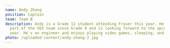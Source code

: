 ```yaml
---
name: Andy Zhang
position: Captain
team: Team B
description: Andy is a Grade 12 student attending Fraser this year. He's been
  part of the VEX team since Grade 9 and is looking forward to the upcoming
  year. He's an engineer and enjoys playing video games, sleeping, and Youtube.
photo: /uploaded-content/andy-zhang-2.jpg
---
```

